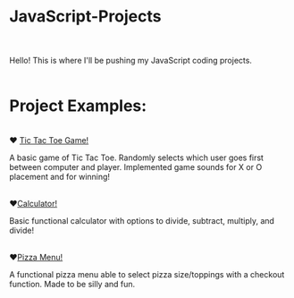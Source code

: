 # JavaScript-Projects
  <br>
  <br>
Hello! This is where I'll be pushing my JavaScript coding projects.
  <br>
  <br>
<h1>Project Examples:</h1>

 <br>
♥ <a href="https://github.com/MamaD33R/JavaScript-Projects/tree/main/Basic_JavaScript_Projects/TicTacToe">Tic Tac Toe Game!</a> 
  <br>
  <p>A basic game of Tic Tac Toe. Randomly selects which user goes first between computer and player. Implemented game sounds for X or O placement and for winning!</p>
  <br>
♥<a href="https://github.com/MamaD33R/JavaScript-Projects/tree/main/Basic_JavaScript_Projects/Calculator%20Project">Calculator!</a>
  <br>
  <p>Basic functional calculator with options to divide, subtract, multiply, and divide!</p>
  <br>
♥<a href="https://github.com/MamaD33R/JavaScript-Projects/tree/main/Basic_JavaScript_Projects/Pizza_Project">Pizza Menu!</a>
<br>
<p>A functional pizza menu able to select pizza size/toppings with a checkout function. Made to be silly and fun.</p>
